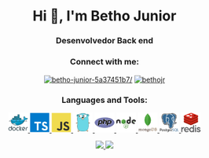 <h1 align="center">Hi 👋, I'm Betho Junior</h1>
<h3 align="center">Desenvolvedor Back end</h3>
<h3 align="center">Connect with me:</h3>
<p align="center">
   <a href="https://linkedin.com/in/betho-junior-5a37451b7/" target="blank"><img align="center" src="https://raw.githubusercontent.com/rahuldkjain/github-profile-readme-generator/master/src/images/icons/Social/linked-in-alt.svg" alt="betho-junior-5a37451b7/" height="30" width="40" /></a>
   <a href="https://instagram.com/bethojr" target="blank"><img align="center" src="https://raw.githubusercontent.com/rahuldkjain/github-profile-readme-generator/master/src/images/icons/Social/instagram.svg" alt="bethojr" height="30" width="40" /></a>
</p>
<h3 align="center">Languages and Tools:</h3>
<p align="center"> 

<a href="https://www.docker.com/" target="_blank" rel="noreferrer"> 
   <img src="https://raw.githubusercontent.com/devicons/devicon/master/icons/docker/docker-original-wordmark.svg" alt="docker" width="40" height="40"/>
</a> 

<a href="https://www.typescriptlang.org/" target="_blank" rel="noreferrer">
   <img src="https://raw.githubusercontent.com/devicons/devicon/master/icons/typescript/typescript-original.svg" alt="typescript" width="40" height="40"/> 
</a> 

<a href="https://developer.mozilla.org/en-US/docs/Web/JavaScript" target="_blank" rel="noreferrer"> 
   <img src="https://raw.githubusercontent.com/devicons/devicon/master/icons/javascript/javascript-original.svg" alt="javascript" width="40" height="40"/> 
</a>

<a href="https://www.php.net" target="_blank" rel="noreferrer">
   <img src="https://raw.githubusercontent.com/devicons/devicon/master/icons/go/go-original.svg" alt="go" width="40" height="40"/> 
</a>


<a href="https://www.php.net" target="_blank" rel="noreferrer">
   <img src="https://raw.githubusercontent.com/devicons/devicon/master/icons/php/php-original.svg" alt="php" width="40" height="40"/> 
</a>

<a href="https://nodejs.org" target="_blank" rel="noreferrer"> 
   <img src="https://raw.githubusercontent.com/devicons/devicon/master/icons/nodejs/nodejs-original-wordmark.svg" alt="nodejs" width="40" height="40"/> 
</a> 

<a href="https://www.mongodb.com/" target="_blank" rel="noreferrer"> 
   <img src="https://raw.githubusercontent.com/devicons/devicon/master/icons/mongodb/mongodb-original-wordmark.svg" alt="mongodb" width="40" height="40"/> 
</a>


<a href="https://www.postgresql.org" target="_blank" rel="noreferrer"> 
<img src="https://raw.githubusercontent.com/devicons/devicon/master/icons/postgresql/postgresql-original-wordmark.svg" alt="postgresql" width="40" height="40"/> </a> <a href="https://redis.io" target="_blank" rel="noreferrer">
<img src="https://raw.githubusercontent.com/devicons/devicon/master/icons/redis/redis-original-wordmark.svg" alt="redis" width="40" height="40"/> 
</a>
</p>

  
<div align="center">
  <a href="https://github.com/bethojunior">
  <img height="145em" src="http://github-readme-streak-stats.herokuapp.com?user=bethojunior&theme=dark"/>
  <img height="145em" src="https://github-readme-stats.vercel.app/api/top-langs/?username=bethojunior&layout=compact&langs_count=7&theme=dark"/>
</div>



